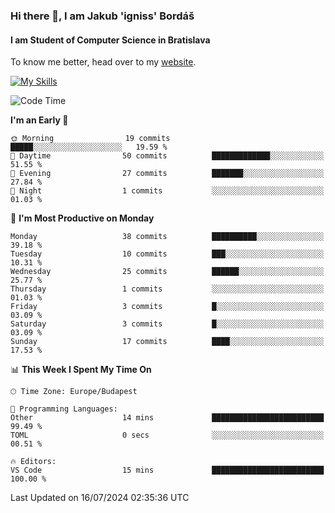 ### Hi there 👋, I am Jakub 'igniss' Bordáš

#### I am Student of Computer Science in Bratislava
To know me better, head over to my [website](https://bordas.sk).

[![My Skills](https://skillicons.dev/icons?i=js,html,css,figma,svelte,java,kotlin,python,postgresql,typescript,nest,nodejs)](https://bordas.sk)


<!--START_SECTION:waka-->
![Code Time](http://img.shields.io/badge/Code%20Time-1%2C484%20hrs%2056%20mins-blue)

**I'm an Early 🐤** 

```text
🌞 Morning                19 commits          █████░░░░░░░░░░░░░░░░░░░░   19.59 % 
🌆 Daytime                50 commits          █████████████░░░░░░░░░░░░   51.55 % 
🌃 Evening                27 commits          ███████░░░░░░░░░░░░░░░░░░   27.84 % 
🌙 Night                  1 commits           ░░░░░░░░░░░░░░░░░░░░░░░░░   01.03 % 
```
📅 **I'm Most Productive on Monday** 

```text
Monday                   38 commits          ██████████░░░░░░░░░░░░░░░   39.18 % 
Tuesday                  10 commits          ███░░░░░░░░░░░░░░░░░░░░░░   10.31 % 
Wednesday                25 commits          ██████░░░░░░░░░░░░░░░░░░░   25.77 % 
Thursday                 1 commits           ░░░░░░░░░░░░░░░░░░░░░░░░░   01.03 % 
Friday                   3 commits           █░░░░░░░░░░░░░░░░░░░░░░░░   03.09 % 
Saturday                 3 commits           █░░░░░░░░░░░░░░░░░░░░░░░░   03.09 % 
Sunday                   17 commits          ████░░░░░░░░░░░░░░░░░░░░░   17.53 % 
```


📊 **This Week I Spent My Time On** 

```text
🕑︎ Time Zone: Europe/Budapest

💬 Programming Languages: 
Other                    14 mins             █████████████████████████   99.49 % 
TOML                     0 secs              ░░░░░░░░░░░░░░░░░░░░░░░░░   00.51 % 

🔥 Editors: 
VS Code                  15 mins             █████████████████████████   100.00 % 
```


 Last Updated on 16/07/2024 02:35:36 UTC
<!--END_SECTION:waka-->
